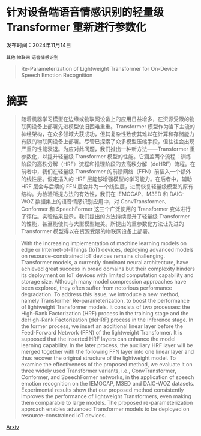 # 针对设备端语音情感识别的轻量级 Transformer 重新进行参数化

发布时间：2024年11月14日

`其他` `物联网` `语音情感识别`

> Re-Parameterization of Lightweight Transformer for On-Device Speech Emotion Recognition

# 摘要

> 随着机器学习模型在边缘或物联网设备上的应用日益增多，在资源受限的物联网设备上部署先进模型依旧困难重重。Transformer 模型作为当下主流的神经架构，在众多领域大获成功，但其复杂性致使其难以在计算和存储能力有限的物联网设备上部署。尽管已探索了众多模型压缩手段，但往往会出现严重的性能衰退。为应对此问题，我们推出一种新方法——Transformer 重参数化，以提升轻量级 Transformer 模型的性能。它涵盖两个流程：训练阶段的高秩分解（HRF）流程和推理阶段的去高秩分解（deHRF）流程。在前者中，我们在轻量级 Transformer 的前馈网络（FFN）前插入一个额外的线性层。假定插入的 HRF 层能够增强模型的学习能力。在后者中，辅助 HRF 层会与后续的 FFN 层合并为一个线性层，进而恢复轻量级模型的原有结构。为检验所提方法的有效性，我们在 IEMOCAP、M3ED 和 DAIC-WOZ 数据集上的语音情感识别应用中，对 ConvTransformer、Conformer 和 SpeechFormer 这三个广泛使用的 Transformer 变体进行了评估。实验结果显示，我们提出的方法持续提升了轻量级 Transformer 的性能，甚至能使其与大型模型媲美。所提出的重参数化方法让先进的 Transformer 模型得以在资源受限的物联网设备上部署。

> With the increasing implementation of machine learning models on edge or Internet-of-Things (IoT) devices, deploying advanced models on resource-constrained IoT devices remains challenging. Transformer models, a currently dominant neural architecture, have achieved great success in broad domains but their complexity hinders its deployment on IoT devices with limited computation capability and storage size. Although many model compression approaches have been explored, they often suffer from notorious performance degradation. To address this issue, we introduce a new method, namely Transformer Re-parameterization, to boost the performance of lightweight Transformer models. It consists of two processes: the High-Rank Factorization (HRF) process in the training stage and the deHigh-Rank Factorization (deHRF) process in the inference stage. In the former process, we insert an additional linear layer before the Feed-Forward Network (FFN) of the lightweight Transformer. It is supposed that the inserted HRF layers can enhance the model learning capability. In the later process, the auxiliary HRF layer will be merged together with the following FFN layer into one linear layer and thus recover the original structure of the lightweight model. To examine the effectiveness of the proposed method, we evaluate it on three widely used Transformer variants, i.e., ConvTransformer, Conformer, and SpeechFormer networks, in the application of speech emotion recognition on the IEMOCAP, M3ED and DAIC-WOZ datasets. Experimental results show that our proposed method consistently improves the performance of lightweight Transformers, even making them comparable to large models. The proposed re-parameterization approach enables advanced Transformer models to be deployed on resource-constrained IoT devices.

[Arxiv](https://arxiv.org/abs/2411.09339)